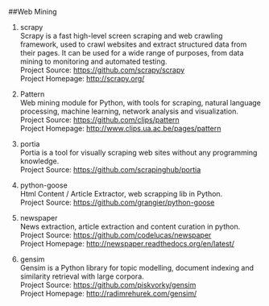 ##Web Mining

1. scrapy  
Scrapy is a fast high-level screen scraping and web crawling framework, used to crawl websites and extract structured data from their pages. It can be used for a wide range of purposes, from data mining to monitoring and automated testing.  
Project Source: https://github.com/scrapy/scrapy  
Project Homepage: http://scrapy.org/

1. Pattern  
Web mining module for Python, with tools for scraping, natural language processing, machine learning, network analysis and visualization.  
Project Source: https://github.com/clips/pattern  
Project Homepage: http://www.clips.ua.ac.be/pages/pattern

1. portia  
Portia is a tool for visually scraping web sites without any programming knowledge.   
Project Source: https://github.com/scrapinghub/portia

1. python-goose   
Html Content / Article Extractor, web scrapping lib in Python.  
Project Source: https://github.com/grangier/python-goose


1. newspaper  
News extraction, article extraction and content curation in python.  
Project Source: https://github.com/codelucas/newspaper  
Project Homepage: http://newspaper.readthedocs.org/en/latest/ 

1. gensim  
Gensim is a Python library for topic modelling, document indexing and similarity retrieval with large corpora.   
Project Source: https://github.com/piskvorky/gensim  
Project Homepage: http://radimrehurek.com/gensim/  
